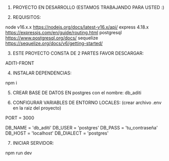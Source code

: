 1. PROYECTO EN DESARROLLO (ESTAMOS TRABAJANDO PARA USTED :)

2. REQUISITOS:

node v16.x.x    https://nodejs.org/docs/latest-v16.x/api/
express 4.18.x  https://expressjs.com/en/guide/routing.html
postgresql      https://www.postgresql.org/docs/
sequelize       https://sequelize.org/docs/v6/getting-started/

3. ESTE PROYECTO CONSTA DE 2 PARTES FAVOR DESCARGAR:

ADITI-FRONT 

4. INSTALAR DEPENDENCIAS:

npm i 

5. CREAR BASE DE DATOS EN postgres con el nombre: db_aditi

6. CONFIGURAR VARIABLES DE ENTORNO LOCALES: (crear archivo .env en la raiz del proyecto)

PORT = 3000

DB_NAME = 'db_aditi'
DB_USER = 'postgres' 
DB_PASS = 'tu_contraseña'
DB_HOST = 'localhost'
DB_DIALECT = 'postgres'

7. INICIAR SERVIDOR:
 
npm run dev